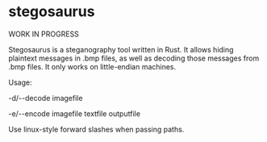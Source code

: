 # stegosaurus

WORK IN PROGRESS

Stegosaurus is a steganography tool written in Rust. It allows hiding plaintext messages in .bmp files, as well as decoding those messages from .bmp files. It only works on little-endian machines.

Usage:

-d/--decode imagefile

-e/--encode imagefile textfile outputfile

Use linux-style forward slashes when passing paths.
